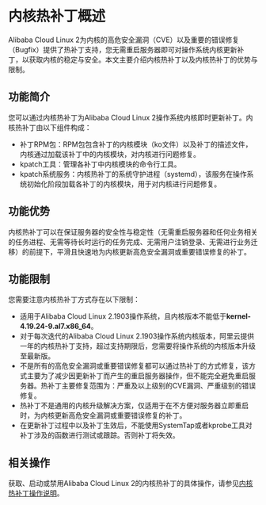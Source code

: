 # 内核热补丁概述

Alibaba Cloud Linux 2为内核的高危安全漏洞（CVE）以及重要的错误修复（Bugfix）提供了热补丁支持，您无需重启服务器即可对操作系统内核更新补丁，以获取内核的稳定与安全。本文主要介绍内核热补丁以及内核热补丁的优势与限制。

## 功能简介

您可以通过内核热补丁为Alibaba Cloud Linux 2操作系统内核即时更新补丁。内核热补丁由以下组件构成：

-   补丁RPM包：RPM包包含补丁的内核模块（ko文件）以及补丁的描述文件，内核通过加载该补丁中的内核模块，对内核进行问题修复。
-   kpatch工具：管理各补丁中内核模块的命令行工具。
-   kpatch系统服务：内核热补丁的系统守护进程（systemd），该服务在操作系统初始化阶段加载各补丁的内核模块，用于对内核进行问题修复。

## 功能优势

内核热补丁可以在保证服务器的安全性与稳定性（无需重启服务器和任何业务相关的任务进程、无需等待长时运行的任务完成、无需用户注销登录、无需进行业务迁移）的前提下，平滑且快速地为内核更新高危安全漏洞或重要错误修复的补丁。

## 功能限制

您需要注意内核热补丁方式存在以下限制：

-   适用于Alibaba Cloud Linux 2.1903操作系统，且内核版本不能低于**kernel-4.19.24-9.al7.x86\_64**。
-   对于每次迭代的Alibaba Cloud Linux 2.1903操作系统内核版本，阿里云提供一年的内核热补丁支持，超过支持期限后，您需要将操作系统的内核版本升级至最新版。
-   不是所有的高危安全漏洞或重要错误修复都可以通过热补丁的方式修复，该方式主要为了减少因更新补丁而产生的重启服务器操作，但不能完全避免重启服务器。热补丁主要修复范围为：严重及以上级别的CVE漏洞、严重级别的错误修复。
-   热补丁不是通用的内核升级解决方案，仅适用于在不方便对服务器立即重启时，为内核更新高危安全漏洞或重要错误修复的补丁。
-   在更新补丁过程中以及补丁生效后，不能使用SystemTap或者kprobe工具对补丁涉及的函数进行测试或跟踪。否则补丁将失效。

## 相关操作

获取、启动或禁用Alibaba Cloud Linux 2的内核热补丁的具体操作，请参见[内核热补丁操作说明]()。

